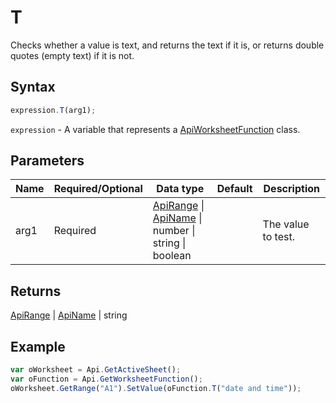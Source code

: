 # T

Checks whether a value is text, and returns the text if it is, or returns double quotes (empty text) if it is not.

## Syntax

```javascript
expression.T(arg1);
```

`expression` - A variable that represents a [ApiWorksheetFunction](../ApiWorksheetFunction.md) class.

## Parameters

| **Name** | **Required/Optional** | **Data type** | **Default** | **Description** |
| ------------- | ------------- | ------------- | ------------- | ------------- |
| arg1 | Required | [ApiRange](../../ApiRange/ApiRange.md) \| [ApiName](../../ApiName/ApiName.md) \| number \| string \| boolean |  | The value to test. |

## Returns

[ApiRange](../../ApiRange/ApiRange.md) \| [ApiName](../../ApiName/ApiName.md) \| string

## Example



```javascript editor-xlsx
var oWorksheet = Api.GetActiveSheet();
var oFunction = Api.GetWorksheetFunction();
oWorksheet.GetRange("A1").SetValue(oFunction.T("date and time"));
```
